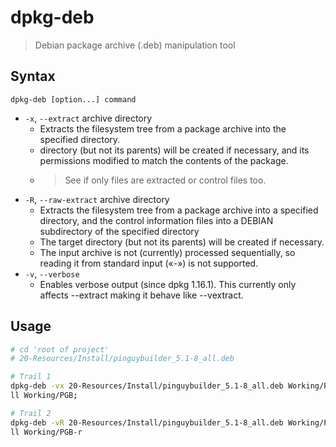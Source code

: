 # dpkg-deb
> Debian package archive (.deb) manipulation tool

## Syntax
`dpkg-deb [option...] command`

- `-x`, `--extract` archive directory
	- Extracts the filesystem tree from a package archive into the specified directory.
	- directory (but not its parents) will be created if necessary, and its permissions modified to match the contents of the package.
	- > See if only files are extracted or control files too.
- `-R`, `--raw-extract` archive directory
	- Extracts the filesystem tree from a package archive into a specified directory, and the control information files into a DEBIAN subdirectory of the specified directory
	- The target directory (but not its parents) will be created if necessary.
	- The input archive is not (currently) processed sequentially, so reading it from standard input («-») is not supported.
- `-v`, `--verbose`
	- Enables verbose output (since dpkg 1.16.1).  This currently only affects --extract making it behave like --vextract.

## Usage
```sh
# cd 'root of project'
# 20-Resources/Install/pinguybuilder_5.1-8_all.deb

# Trail 1
dpkg-deb -vx 20-Resources/Install/pinguybuilder_5.1-8_all.deb Working/PGB;
ll Working/PGB;

# Trail 2
dpkg-deb -vR 20-Resources/Install/pinguybuilder_5.1-8_all.deb Working/PGB-r;
ll Working/PGB-r
```
